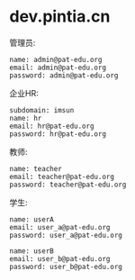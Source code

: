 # dev.pintia.cn

管理员:

    name: admin@pat-edu.org
    email: admin@pat-edu.org
    password: admin@pat-edu.org

企业HR:

    subdomain: imsun
    name: hr
    email: hr@pat-edu.org
    password: hr@pat-edu.org

教师:

    name: teacher
    email: teacher@pat-edu.org
    password: teacher@pat-edu.org

学生:

    name: userA
    email: user_a@pat-edu.org
    password: user_a@pat-edu.org

    name: userB
    email: user_b@pat-edu.org
    password: user_b@pat-edu.org
